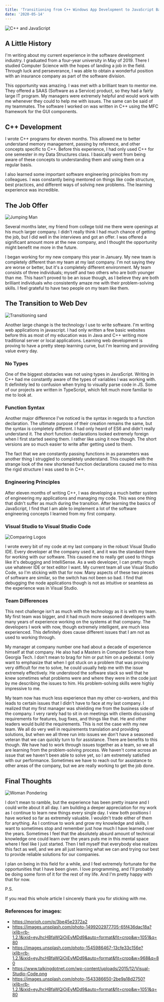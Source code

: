 ```yaml
---
title: 'Transitioning from C++ Windows App Development to JavaScript Based Web Development'
date: '2020-05-14'
---
```


![C++ and JavaScript](https://i.imgur.com/T6bucC8.jpg)

## A Little History

I'm writing about my current experience in the software development industry. I graduated from a four-year university in May of 2019. There I studied Computer Science with the hopes of landing a job in the field. Through luck and perseverance, I was able to obtain a wonderful position with an insurance company as part of the software division.

This opportunity was amazing. I was met with a brilliant team to mentor me. They offered a SAAS (Software as a Service) product, so they had a fairly large IT program. My managers were extremely helpful and would work with me whenever they could to help me with issues. The same can be said of my teammates. The software I worked on was written in C++ using the MFC framework for the GUI components.

## C++ Development

I wrote C++ programs for eleven months. This allowed me to better understand memory management, passing by reference, and other concepts specific to C++. Before this experience, I had only used C++ for one semester in my Data Structures class. I basically went from being aware of these concepts to understanding them and using them on a regular basis.

I also learned some important software engineering principles from my colleagues. I was constantly being mentored on things like code structure, best practices, and different ways of solving new problems. The learning experience was incredible.

## The Job Offer

![Jumping Man](https://images.unsplash.com/photo-1499202977705-65f436dac18a?ixlib=rb-1.2.1&ixid=eyJhcHBfaWQiOjEyMDd9&auto=format&fit=crop&w=1051&q=80)

Several months later, my friend from college told me there were openings at his much larger company. I didn't really think I had much chance of getting the job, but I did well in the interviews and got an offer. I was offered a significant amount more at the new company, and I thought the opportunity might benefit me more in the future.

I began working for my new company this year in January. My new team is completely different than my team at my last company. I'm not saying they are worse or better, but it's a completely different environment. My team consists of three individuals; myself and two others who are both younger than me. This hasn't proved to be an issue though, as I believe they are both brilliant individuals who consistently amaze me with their problem-solving skills. I feel grateful to have two people on my team like them.

## The Transition to Web Dev

![Transitioning sand](https://images.unsplash.com/photo-1545986467-13cfe33c156e?ixlib=rb-1.2.1&ixid=eyJhcHBfaWQiOjEyMDd9&auto=format&fit=crop&w=968&q=80)

Another large change is the technology I use to write software. I'm writing web applications in javascript. I had only written a few basic websites before this as most of my education was in Java and C++ writing more traditional server or local applications. Learning web development is proving to have a pretty steep learning curve, but I'm learning and providing value every day.

### No Types

One of the biggest obstacles was not using types in JavaScript. Writing in C++ had me constantly aware of the types of variables I was working with. It definitely led to confusion when trying to visually parse code in JS. Some of our projects are written in TypeScript, which felt much more familiar to me to look at.

### Function Syntax

Another major difference I've noticed is the syntax in regards to a function declaration. The ultimate purpose of their creation remains the same, but the syntax is completely different. I had only heard of ES6 and didn't really understand it. The short function declarations looked extremely foreign when I first started seeing them. I rather like using it now though. The short versions are so much easier to write after getting used to them.

The fact that we are constantly passing functions in as parameters was another thing I struggled to completely understand. This coupled with the strange look of the new shortened function declarations caused me to miss the rigid structure I was used to in C++.

### Engineering Principles

After eleven months of writing C++, I was developing a much better system of engineering my applications and managing my code. This was one thing that didn't suffer as much during the transition. After learning the basics of JavaScript, I find that I am able to implement a lot of the software engineering concepts I learned from my first company.

### Visual Studio to Visual Studio Code

![Comparing Logos](https://www.talkingdotnet.com/wp-content/uploads/2015/12/Visual-Studio-Code.png)

I wrote every bit of my code at my last company in the robust Visual Studio IDE. Every developer at the company used it, and it was the standard there for working with our software. This caused me to really get used to things like it's debugging and IntelliSense. As a web developer, I can pretty much use whatever IDE or text editor I want. My current team all use Visual Studio Code, so I'm sticking with that for now. Many aspects of these two pieces of software are similar, so the switch has not been so bad. I find that debugging the node applications though is not as intuitive or seamless as the experience was in Visual Studio.

### Team Differences

This next challenge isn't as much with the technology as it is with my team. My first team was bigger, and it had much more seasoned developers with many years of experience working on the systems at that company. The developers I work with now, though extremely intelligent, are much less experienced. This definitely does cause different issues that I am not as used to working through.

My manager at company number one had about a decade of experience himself at that company. He also had a Masters in Computer Science from Georgia Tech. I don't mean to brag for him or put him on a pedestal. I only want to emphasize that when I got stuck on a problem that was proving very difficult for me to solve, he could usually help me with the issue extremely effectively. He understood the software stack so well that he knew sometimes what problems were and where they were in the code just by me describing the issues to him. His problem-solving skills were highly impressive to me.

My team now has much less experience than my other co-workers, and this leads to certain issues that I didn't have to face at my last company. I realized that my first manager was shielding me from the business side of the company. I very rarely had to sit in on meetings with clients discussing requirements for features, bug fixes, and things like that. He and other leaders would build the requirements. This is not the case with my new team. We all do very well in requirements translation and providing solutions, but when we all three run into issues we don't have a seasoned veteran that we can quickly turn to for assistance. There are benefits to this though. We have had to work through issues together as a team, so we all are learning from the problem-solving process. We haven't come across an issue that we haven't been able to solve yet, so I am extremely satisfied with our performance. Sometimes we have to reach out for assistance to other areas of the company, but we are really working to get the job done.

## Final Thoughts

![Woman Pondering](https://images.unsplash.com/photo-1543386650-2be9a18d2750?ixlib=rb-1.2.1&ixid=eyJhcHBfaWQiOjEyMDd9&auto=format&fit=crop&w=1051&q=80)

I don't mean to ramble, but the experience has been pretty insane and I could write about it all day. I am building a deeper appreciation for my work as I continue to learn new things every single day. I view both positions I have worked so far as extremely valuable. I wouldn't trade either of them for anything. As I continue to work and grow my knowledge and skills, I want to sometimes stop and remember just how much I have learned over the years. Sometimes I feel that the absolutely absurd amount of technical knowledge one could learn over the years puts me in this mental space where I feel like I just started. Then I tell myself that everybody else realizes this fact as well, and we are all just learning what we can and trying our best to provide reliable solutions for our companies.

I plan on being in this field for a while, and I feel extremely fortunate for the opportunities that I have been given. I love programming, and I'll probably be doing some form of it for the rest of my life. And I'm pretty happy with that for now.

P.S.

If you read this whole article I sincerely thank you for sticking with me.

### References for images:

-   https://morioh.com/p/3be45e2372a2
-   https://images.unsplash.com/photo-1499202977705-65f436dac18a?ixlib=rb-1.2.1&ixid=eyJhcHBfaWQiOjEyMDd9&auto=format&fit=crop&w=1051&q=80
-   https://images.unsplash.com/photo-1545986467-13cfe33c156e?ixlib=rb-1.2.1&ixid=eyJhcHBfaWQiOjEyMDd9&auto=format&fit=crop&w=968&q=80
-   https://www.talkingdotnet.com/wp-content/uploads/2015/12/Visual-Studio-Code.png
-   https://images.unsplash.com/photo-1543386650-2be9a18d2750?ixlib=rb-1.2.1&ixid=eyJhcHBfaWQiOjEyMDd9&auto=format&fit=crop&w=1051&q=80
